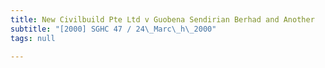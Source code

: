 ```yaml
---
title: New Civilbuild Pte Ltd v Guobena Sendirian Berhad and Another
subtitle: "[2000] SGHC 47 / 24\_Marc\_h\_2000"
tags: null

---
```


